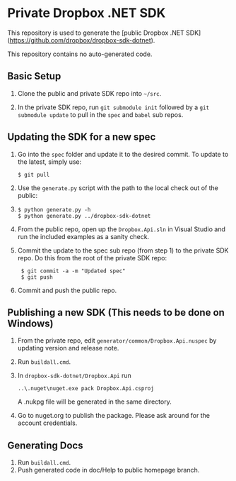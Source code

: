 Private Dropbox .NET SDK
========================

This repository is used to generate the [public Dropbox .NET SDK]
(https://github.com/dropbox/dropbox-sdk-dotnet).

This repository contains no auto-generated code.

Basic Setup
-----------

1. Clone the public and private SDK repo into `~/src`.

2. In the private SDK repo, run ``git submodule init`` followed by a
   ``git submodule update`` to pull in the ``spec`` and ``babel`` sub repos.

Updating the SDK for a new spec
-------------------------------

1. Go into the `spec` folder and update it to the desired commit. To update to
   the latest, simply use:

   ```
   $ git pull
   ```

2. Use the `generate.py` script with the path to the local check out of the public:
3.
   ```
   $ python generate.py -h
   $ python generate.py ../dropbox-sdk-dotnet
   ```

3. From the public repo, open up the `Dropbox.Api.sln` in Visual Studio and run
   the included examples as a sanity check.

4. Commit the update to the spec sub repo (from step 1) to the private SDK repo.
   Do this from the root of the private SDK repo:

   ```
    $ git commit -a -m "Updated spec"
    $ git push
   ```

5. Commit and push the public repo.


Publishing a new SDK (This needs to be done on Windows)
--------------------
1. From the private repo, edit `generator/common/Dropbox.Api.nuspec` by updating version and release note.
2. Run `buildall.cmd`.
3. In `dropbox-sdk-dotnet/Dropbox.Api` run

   ```
   ..\.nuget\nuget.exe pack Dropbox.Api.csproj
   ```

   A .nukpg file will be generated in the same directory.
4. Go to nuget.org to publish the package. Please ask around for the account credentials.

Generating Docs
---------------
1. Run `buildall.cmd`.
2. Push generated code in doc/Help to public homepage branch.

